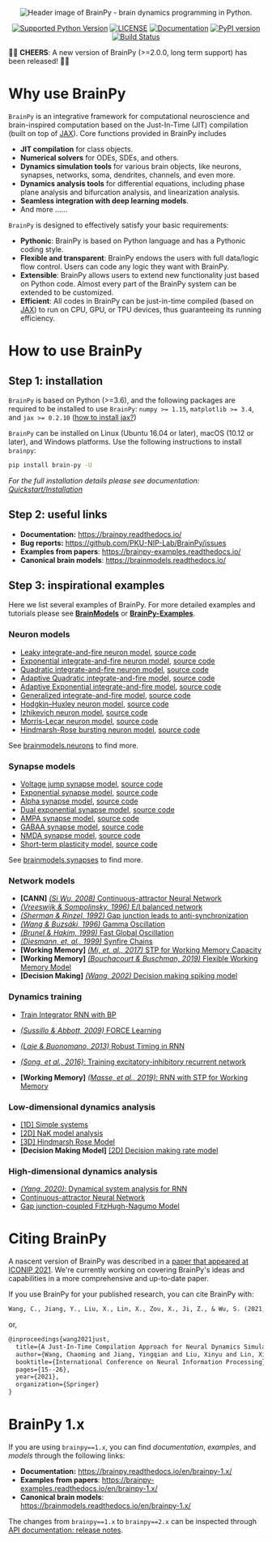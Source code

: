 <p align="center">
  	<img alt="Header image of BrainPy - brain dynamics programming in Python." src="./images/logo.png"  >
</p> 


<p align="center">
	<a href="https://pypi.org/project/brain-py/"><img alt="Supported Python Version" src="https://img.shields.io/pypi/pyversions/brain-py"></a>
	<a href="https://github.com/PKU-NIP-Lab/BrainPy"><img alt="LICENSE" src="https://anaconda.org/brainpy/brainpy/badges/license.svg"></a>
  	<a href="https://brainpy.readthedocs.io/en/latest/?badge=latest"><img alt="Documentation" src="https://readthedocs.org/projects/brainpy/badge/?version=latest"></a>
  	<a href="https://badge.fury.io/py/brain-py"><img alt="PyPI version" src="https://badge.fury.io/py/brain-py.svg"></a>
  	<a href="https://travis-ci.com/PKU-NIP-Lab/BrainPy"><img alt="Build Status" src="https://travis-ci.com/PKU-NIP-Lab/BrainPy.svg?branch=master"></a>
</p>



:clap::clap: **CHEERS**: A new version of BrainPy (>=2.0.0, long term support) has been released! :clap::clap: 



# Why use BrainPy

``BrainPy`` is an integrative framework for computational neuroscience and brain-inspired computation based on the Just-In-Time (JIT) compilation (built on top of [JAX](https://github.com/google/jax)). Core functions provided in BrainPy includes

- **JIT compilation** for class objects. 
- **Numerical solvers** for ODEs, SDEs, and others. 
- **Dynamics simulation tools** for various brain objects, like neurons, synapses, networks, soma, dendrites, channels, and even more. 
- **Dynamics analysis tools** for differential equations, including phase plane analysis and bifurcation analysis, and linearization analysis.
- **Seamless integration with deep learning models**.
- And more ......

`BrainPy` is designed to effectively satisfy your basic requirements: 

- **Pythonic**: BrainPy is based on Python language and has a Pythonic coding style. 
- **Flexible and transparent**: BrainPy endows the users with full data/logic flow control. Users can code any logic they want with BrainPy. 
- **Extensible**: BrainPy allows users to extend new functionality just based on Python code. Almost every part of the BrainPy system can be extended to be customized. 
- **Efficient**: All codes in BrainPy can be just-in-time compiled (based on [JAX](https://github.com/google/jax)) to run on CPU, GPU, or TPU devices, thus guaranteeing its running efficiency. 



# How to use BrainPy

## Step 1: installation

``BrainPy`` is based on Python (>=3.6), and the following packages are required to be installed to use ``BrainPy``: `numpy >= 1.15`, `matplotlib >= 3.4`, and `jax >= 0.2.10` ([how to install jax?](https://brainpy.readthedocs.io/en/latest/quickstart/installation.html#dependency-2-jax))

``BrainPy`` can be installed on  Linux (Ubuntu 16.04 or later), macOS (10.12 or later), and Windows platforms. Use the following instructions to install ``brainpy``:

```bash
pip install brain-py -U
```

*For the full installation details please see documentation: [Quickstart/Installation](https://brainpy.readthedocs.io/en/latest/quickstart/installation.html)*




## Step 2: useful links

- **Documentation:** https://brainpy.readthedocs.io/
- **Bug reports:** https://github.com/PKU-NIP-Lab/BrainPy/issues
- **Examples from papers**: https://brainpy-examples.readthedocs.io/
- **Canonical brain models**: https://brainmodels.readthedocs.io/



## Step 3: inspirational examples

Here we list several examples of BrainPy. For more detailed examples and tutorials please see [**BrainModels**](https://brainmodels.readthedocs.io) or [**BrainPy-Examples**](https://brainpy-examples.readthedocs.io/en/brainpy-2.x/). 



### Neuron models

- [Leaky integrate-and-fire neuron model](https://brainmodels.readthedocs.io/en/brainpy-2.x/apis/generated/brainmodels.neurons.LIF.html), [source code](https://github.com/PKU-NIP-Lab/BrainModels/blob/brainpy-2.x/brainmodels/neurons/LIF.py)
- [Exponential integrate-and-fire neuron model](https://brainmodels.readthedocs.io/en/brainpy-2.x/apis/generated/brainmodels.neurons.ExpIF.html), [source code](https://github.com/PKU-NIP-Lab/BrainModels/blob/brainpy-2.x/brainmodels/neurons/ExpIF.py)
- [Quadratic integrate-and-fire neuron model](https://brainmodels.readthedocs.io/en/brainpy-2.x/apis/generated/brainmodels.neurons.QuaIF.html), [source code](https://github.com/PKU-NIP-Lab/BrainModels/blob/brainpy-2.x/brainmodels/neurons/QuaIF.py)
- [Adaptive Quadratic integrate-and-fire model](https://brainmodels.readthedocs.io/en/brainpy-2.x/apis/generated/brainmodels.neurons.AdQuaIF.html), [source code](https://github.com/PKU-NIP-Lab/BrainModels/blob/brainpy-2.x/brainmodels/neurons/AdQuaIF.py)
- [Adaptive Exponential integrate-and-fire model](https://brainmodels.readthedocs.io/en/brainpy-2.x/apis/generated/brainmodels.neurons.AdExIF.html), [source code](https://github.com/PKU-NIP-Lab/BrainModels/blob/brainpy-2.x/brainmodels/neurons/AdExIF.py)
- [Generalized integrate-and-fire model](https://brainmodels.readthedocs.io/en/brainpy-2.x/apis/generated/brainmodels.neurons.GIF.html), [source code](https://github.com/PKU-NIP-Lab/BrainModels/blob/brainpy-2.x/brainmodels/neurons/GIF.py)
- [Hodgkin–Huxley neuron model](https://brainmodels.readthedocs.io/en/brainpy-2.x/apis/generated/brainmodels.neurons.HH.html), [source code](https://github.com/PKU-NIP-Lab/BrainModels/blob/brainpy-2.x/brainmodels/neurons/HH.py)
- [Izhikevich neuron model](https://brainmodels.readthedocs.io/en/brainpy-2.x/apis/generated/brainmodels.neurons.Izhikevich.html), [source code](https://github.com/PKU-NIP-Lab/BrainModels/blob/brainpy-2.x/brainmodels/neurons/Izhikevich.py)
- [Morris-Lecar neuron model](https://brainmodels.readthedocs.io/en/brainpy-2.x/apis/generated/brainmodels.neurons.MorrisLecar.html), [source code](https://github.com/PKU-NIP-Lab/BrainModels/blob/brainpy-2.x/brainmodels/neurons/MorrisLecar.py)
- [Hindmarsh-Rose bursting neuron model](https://brainmodels.readthedocs.io/en/brainpy-2.x/apis/generated/brainmodels.neurons.HindmarshRose.html), [source code](https://github.com/PKU-NIP-Lab/BrainModels/blob/brainpy-2.x/brainmodels/neurons/HindmarshRose.py)

See [brainmodels.neurons](https://brainmodels.readthedocs.io/en/brainpy-2.x/apis/neurons.html) to find more.



### Synapse models

- [Voltage jump synapse model](https://brainmodels.readthedocs.io/en/brainpy-2.x/apis/generated/brainmodels.synapses.VoltageJump.html), [source code](https://github.com/PKU-NIP-Lab/BrainModels/blob/brainpy-2.x/brainmodels/synapses/voltage_jump.py)
- [Exponential synapse model](https://brainmodels.readthedocs.io/en/brainpy-2.x/apis/generated/brainmodels.synapses.ExpCUBA.html), [source code](https://github.com/PKU-NIP-Lab/BrainModels/blob/brainpy-2.x/brainmodels/synapses/exponential.py)
- [Alpha synapse model](https://brainmodels.readthedocs.io/en/brainpy-2.x/apis/generated/brainmodels.synapses.AlphaCUBA.html), [source code](https://github.com/PKU-NIP-Lab/BrainModels/blob/brainpy-2.x/brainmodels/synapses/alpha.py)
- [Dual exponential synapse model](https://brainmodels.readthedocs.io/en/brainpy-2.x/apis/generated/brainmodels.synapses.DualExpCUBA.html), [source code](https://github.com/PKU-NIP-Lab/BrainModels/blob/brainpy-2.x/brainmodels/synapses/dual_exp.py)
- [AMPA synapse model](https://brainmodels.readthedocs.io/en/brainpy-2.x/apis/generated/brainmodels.synapses.AMPA.html), [source code](https://github.com/PKU-NIP-Lab/BrainModels/blob/brainpy-2.x/brainmodels/synapses/AMPA.py)
- [GABAA synapse model](https://brainmodels.readthedocs.io/en/brainpy-2.x/apis/generated/brainmodels.synapses.GABAa.html), [source code](https://github.com/PKU-NIP-Lab/BrainModels/blob/brainpy-2.x/brainmodels/synapses/GABAa.py)
- [NMDA synapse model](https://brainmodels.readthedocs.io/en/brainpy-2.x/apis/generated/brainmodels.synapses.NMDA.html), [source code](https://github.com/PKU-NIP-Lab/BrainModels/blob/brainpy-2.x/brainmodels/synapses/NMDA.py)
- [Short-term plasticity model](https://brainmodels.readthedocs.io/en/brainpy-2.x/apis/generated/brainmodels.synapses.STP.html), [source code](https://github.com/PKU-NIP-Lab/BrainModels/blob/brainpy-2.x/brainmodels/synapses/STP.py)

See [brainmodels.synapses](https://brainmodels.readthedocs.io/en/brainpy-2.x/apis/synapses.html) to find more.



### Network models

- **[CANN]** [*(Si Wu, 2008)* Continuous-attractor Neural Network](https://brainpy-examples.readthedocs.io/en/brainpy-2.x/cann/Wu_2008_CANN.html)
- [*(Vreeswijk & Sompolinsky, 1996)* E/I balanced network](https://brainpy-examples.readthedocs.io/en/brainpy-2.x/ei_nets/Vreeswijk_1996_EI_net.html)
- [*(Sherman & Rinzel, 1992)* Gap junction leads to anti-synchronization](https://brainpy-examples.readthedocs.io/en/brainpy-2.x/gj_nets/Sherman_1992_gj_antisynchrony.html)
- [*(Wang & Buzsáki, 1996)* Gamma Oscillation](https://brainpy-examples.readthedocs.io/en/brainpy-2.x/oscillation_synchronization/Wang_1996_gamma_oscillation.html)
- [*(Brunel & Hakim, 1999)* Fast Global Oscillation](https://brainpy-examples.readthedocs.io/en/brainpy-2.x/oscillation_synchronization/Brunel_Hakim_1999_fast_oscillation.html)
- [*(Diesmann, et, al., 1999)* Synfire Chains](https://brainpy-examples.readthedocs.io/en/brainpy-2.x/oscillation_synchronization/Diesmann_1999_synfire_chains.html)
- **[Working Memory]** [*(Mi, et. al., 2017)* STP for Working Memory Capacity](https://brainpy-examples.readthedocs.io/en/brainpy-2.x/working_memory/Mi_2017_working_memory_capacity.html)
- **[Working Memory]** [*(Bouchacourt & Buschman, 2019)* Flexible Working Memory Model](https://brainpy-examples.readthedocs.io/en/brainpy-2.x/working_memory/Bouchacourt_2019_Flexible_working_memory.html)
- **[Decision Making]** [*(Wang, 2002)* Decision making spiking model](https://brainpy-examples.readthedocs.io/en/brainpy-2.x/decision_making/Wang_2002_decision_making_spiking.html)



### Dynamics training

- [Train Integrator RNN with BP](https://brainpy-examples.readthedocs.io/en/brainpy-2.x/recurrent_networks/integrator_rnn.html)

- [*(Sussillo & Abbott, 2009)* FORCE Learning](https://brainpy-examples.readthedocs.io/en/brainpy-2.x/recurrent_networks/Sussillo_Abbott_2009_FORCE_Learning.html)

- [*(Laje & Buonomano, 2013)* Robust Timing in RNN](https://brainpy-examples.readthedocs.io/en/brainpy-2.x/recurrent_networks/Laje_Buonomano_2013_robust_timing_rnn.html)
- [*(Song, et al., 2016)*: Training excitatory-inhibitory recurrent network](https://brainpy-examples.readthedocs.io/en/brainpy-2.x/recurrent_networks/Song_2016_EI_RNN.html)
- **[Working Memory]** [*(Masse, et al., 2019)*: RNN with STP for Working Memory](https://brainpy-examples.readthedocs.io/en/brainpy-2.x/recurrent_networks/Masse_2019_STP_RNN.html)




### Low-dimensional dynamics analysis

- [[1D] Simple systems](https://brainpy-examples.readthedocs.io/en/brainpy-2.x/dynamics_analysis/1d_simple_systems.html)
- [[2D] NaK model analysis](https://brainpy-examples.readthedocs.io/en/brainpy-2.x/dynamics_analysis/2d_NaK_model.html)
- [[3D] Hindmarsh Rose Model](https://brainpy-examples.readthedocs.io/en/brainpy-2.x/dynamics_analysis/3d_hindmarsh_rose_model.html)
- **[Decision Making Model]** [[2D] Decision making rate model](https://brainpy-examples.readthedocs.io/en/brainpy-2.x/decision_making/Wang_2006_decision_making_rate.html)



### High-dimensional dynamics analysis

- [*(Yang, 2020)*: Dynamical system analysis for RNN](https://brainpy-examples.readthedocs.io/en/brainpy-2.x/recurrent_networks/Yang_2020_RNN_Analysis.html)
- [Continuous-attractor Neural Network](https://brainpy-examples.readthedocs.io/en/brainpy-2.x/dynamics_analysis/highdim_CANN.html)
- [Gap junction-coupled FitzHugh-Nagumo Model](https://brainpy-examples.readthedocs.io/en/brainpy-2.x/dynamics_analysis/highdim_gj_coupled_fhn.html)




# Citing BrainPy


A nascent version of BrainPy was described in a [paper that appeared at ICONIP 2021](https://link.springer.com/chapter/10.1007/978-3-030-92238-2_2). We're currently working on covering BrainPy's ideas and capabilities in a more comprehensive and up-to-date paper. 

If you use BrainPy for your published research, you can cite BrainPy with:

```latex
Wang, C., Jiang, Y., Liu, X., Lin, X., Zou, X., Ji, Z., & Wu, S. (2021, December). A Just-In-Time Compilation Approach for Neural Dynamics Simulation. In International Conference on Neural Information Processing (pp. 15-26). Springer, Cham.
```

or,

```latex
@inproceedings{wang2021just,
  title={A Just-In-Time Compilation Approach for Neural Dynamics Simulation},
  author={Wang, Chaoming and Jiang, Yingqian and Liu, Xinyu and Lin, Xiaohan and Zou, Xiaolong and Ji, Zilong and Wu, Si},
  booktitle={International Conference on Neural Information Processing},
  pages={15--26},
  year={2021},
  organization={Springer}
}
```



# BrainPy 1.x

If you are using ``brainpy==1.x``, you can find *documentation*, *examples*, and *models* through the following links:

- **Documentation:** https://brainpy.readthedocs.io/en/brainpy-1.x/
- **Examples from papers**: https://brainpy-examples.readthedocs.io/en/brainpy-1.x/
- **Canonical brain models**: https://brainmodels.readthedocs.io/en/brainpy-1.x/

The changes from ``brainpy==1.x`` to ``brainpy==2.x`` can be inspected through [API documentation: release notes](https://brainpy.readthedocs.io/en/latest/apis/auto/changelog.html).

